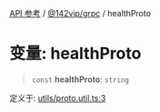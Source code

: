 [API 参考](../../../index.md) / [@142vip/grpc](../index.md) / healthProto

# 变量: healthProto

> `const` **healthProto**: `string`

定义于: [utils/proto.util.ts:3](https://github.com/142vip/core-x/blob/d978b443ed1221c42602080459c0a22aae31b2d5/packages/grpc/src/utils/proto.util.ts#L3)
